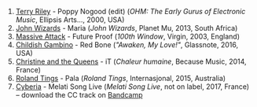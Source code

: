 1. [Terry Riley](http://musicbrainz.org/artist/7bf257bf-19a8-4205-8ae8-98511e50b719) - Poppy Nogood (edit) (_OHM: The Early Gurus of Electronic Music_, Ellipsis Arts..., 2000, USA)
1. [John Wizards](http://musicbrainz.org/artist/9ead0b84-3e7b-40f5-bcb7-ca658e782801) - Maria (_John Wizards_, Planet Mu, 2013, South Africa)
1. [Massive Attack](http://musicbrainz.org/artist/10adbe5e-a2c0-4bf3-8249-2b4cbf6e6ca8) - Future Proof (_100th Window_, Virgin, 2003, England)
1. [Childish Gambino](https://musicbrainz.org/artist/7fb57fba-a6ef-44c2-abab-2fa3bdee607e) - Red Bone (_"Awaken, My Love!"_, Glassnote, 2016, USA)
1. [Christine and the Queens](https://musicbrainz.org/artist/9c90ffbf-b137-4dee-bfcc-b8010787840d) - iT (_Chaleur humaine_, Because Music, 2014, France)
1. [Roland Tings](https://musicbrainz.org/artist/ed519529-9f2d-4281-96c8-f73539802360) - Pala (_Roland Tings_, Internasjonal, 2015, Australia)
1. [Cyberia](https://musicbrainz.org/artist/7775e23d-8c31-4c48-9176-257e190dff8d) - Melati Song Live (_Melati Song Live_, not on label, 2017, France) – download the CC track on [Bandcamp](https://cyberia-formatslibres.bandcamp.com/track/melati-song-live)
